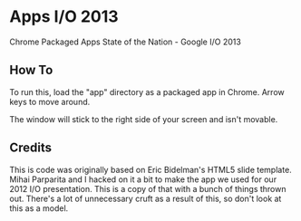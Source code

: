 # Apps I/O 2013

Chrome Packaged Apps State of the Nation - Google I/O 2013

## How To

To run this, load the "app" directory as a packaged app in Chrome.  Arrow keys to move around.

The window will stick to the right side of your screen and isn't movable.


## Credits

This is code was originally based on Eric Bidelman's HTML5 slide template.  Mihai Parparita and I
hacked on it a bit to make the app we used for our 2012 I/O presentation.  This is a copy of that
with a bunch of things thrown out.  There's a lot of unnecessary cruft as a result of this, so
don't look at this as a model.
